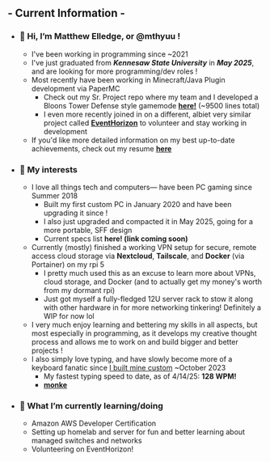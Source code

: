 ## - Current Information -

- ### 👋 **Hi, I’m Matthew Elledge, or @mthyuu !**
  - I've been working in programming since ~2021
  - I've just graduated from **_Kennesaw State University_** in **_May 2025_**, and are looking for more programming/dev roles !
  - Most recently have been working in Minecraft/Java Plugin development via PaperMC
      - Check out my Sr. Project repo where my team and I developed a Bloons Tower Defense style gamemode __[here!](https://github.com/KsuBlocksTD/BlocksTD1.0)__ (~9500 lines total)
      - I even more recently joined in on a different, albiet very similar project called __[EventHorizon](https://github.com/StrwbryDev/EventHorizon)__ to volunteer and stay working in development
  - If you'd like more detailed information on my best up-to-date achievements, check out my resume __[here](https://github.com/mthyuu/aboutMe/blob/main/matthew_elledge_resume2025_dev.pdf)__
    
- ### 👀 **My interests**
  - I love all things tech and computers— have been PC gaming since Summer 2018
      - Built my first custom PC in January 2020 and have been upgrading it since !
      - I also just upgraded and compacted it in May 2025, going for a more portable, SFF design
      - Current specs list __here! (link coming soon)__
  - Currently (mostly) finished a working VPN setup for secure, remote access cloud storage via **__Nextcloud__**, **__Tailscale__**, and **__Docker__** (via Portainer) on my rpi 5
      - I pretty much used this as an excuse to learn more about VPNs, cloud storage, and Docker (and to actually get my money's worth from my dormant rpi)
      - Just got myself a fully-fledged 12U server rack to stow it along with other hardware in for more networking tinkering! Definitely a WIP for now lol
  - I very much enjoy learning and bettering my skills in all aspects, but most especially in programming, as it develops my creative thought process and allows me to work on and build bigger and better projects !
  - I also simply love typing, and have slowly become more of a keyboard fanatic since [I built mine custom](https://github.com/mthyuu/aboutMe/blob/main/keyboard/keyboard%20desc.md) ~October 2023
      - My fastest typing speed to date, as of 4/14/25: __128 WPM!__
      - __[monke](https://monkeytype.com/profile/mthyuu)__
    
- ### 🌱 **What I’m currently learning/doing**
    - Amazon AWS Developer Certification
    - Setting up homelab and server for fun and better learning about managed switches and networks
    - Volunteering on EventHorizon!
